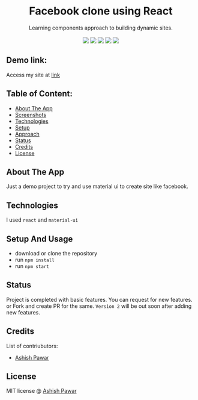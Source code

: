 <div align='center'>
<h1> Facebook clone using React </h1>
Learning components approach to building dynamic sites. 
  <br/>
  <br/>
  
<img src="https://img.shields.io/badge/React-20232A?style=flat-square&logo=react&logoColor=61DAFB">
<img src="https://badges.frapsoft.com/os/v1/open-source.svg?v=103">
<img src="https://img.shields.io/badge/PRs-welcome-brightgreen.svg?style=flat-square">
<img src="https://img.shields.io/website-up-down-green-red/http/shields.io.svg?style=flat-square">
<img src="https://badges.frapsoft.com/os/mit/mit.png?v=103">
  
 
</div>


## Demo link:
Access my site at [link](https://statuesque-travesseiro-fd97e7.netlify.app/)

## Table of Content:

- [About The App](#about-the-app)
- [Screenshots](#screenshots)
- [Technologies](#technologies)
- [Setup](#setup)
- [Approach](#approach)
- [Status](#status)
- [Credits](#credits)
- [License](#license)

## About The App
Just a demo project to try and use material ui to create site like facebook.

<!-- ## Screenshots

![screenshot](.github/stickies_ss.png) -->

## Technologies
I used `react` and `material-ui`

## Setup And Usage
- download or clone the repository
- run `npm install`
- run `npm start`




## Status
Project is completed with basic features. You can request for new features. or Fork and create PR for the same. `Version 2` will be out soon after adding new features.

## Credits
List of contriubutors:
- [Ashish Pawar](https://github.com/ashishpawar517)

## License

MIT license @ [Ashish Pawar](https://github.com/ashishpawar517/facebook-clone-react/blob/main/LICENSE)

